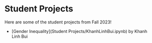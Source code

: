 # Student Projects

Here are some of the student projects from Fall 2023!

* [Gender Inequality](Student Projects/KhanhLinhBui.ipynb) by Khanh Linh Bui
